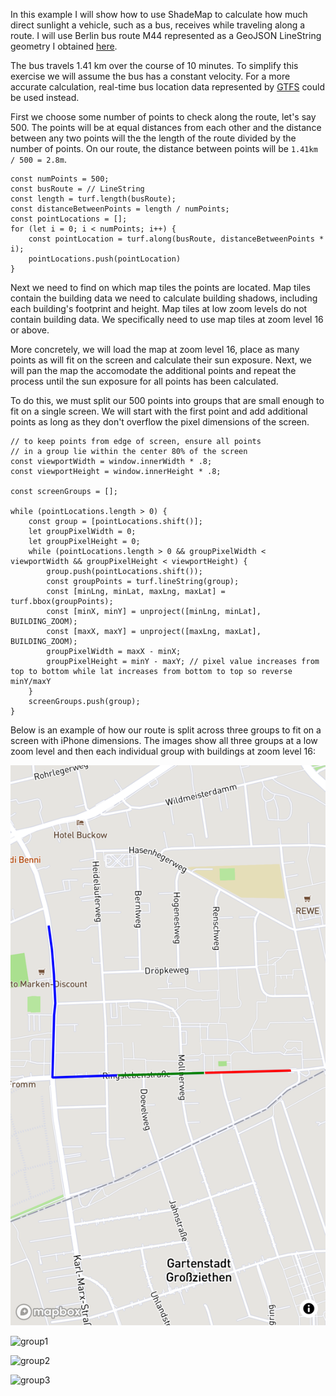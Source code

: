 In this example I will show how to use ShadeMap to calculate how much direct sunlight a vehicle, such as a bus, receives while traveling along a route. I will use Berlin bus route M44 represented as a GeoJSON LineString geometry I obtained [here](https://umap.openstreetmap.fr/en/datalayer/2737191/).

The bus travels 1.41 km over the course of 10 minutes. To simplify this exercise we will assume the bus has a constant velocity. For a more accurate calculation, real-time bus location data represented by [GTFS](https://gtfs.org/) could be used instead.

First we choose some number of points to check along the route, let's say 500. The points will be at equal distances from each other and the distance between any two points will the the length of the route divided by the number of points. On our route, the distance between points will be `1.41km / 500 = 2.8m`.

```
const numPoints = 500;
const busRoute = // LineString
const length = turf.length(busRoute);
const distanceBetweenPoints = length / numPoints;
const pointLocations = [];
for (let i = 0; i < numPoints; i++) {
    const pointLocation = turf.along(busRoute, distanceBetweenPoints * i);
    pointLocations.push(pointLocation)
}
```

Next we need to find on which map tiles the points are located. Map tiles contain the building data we need to calculate building shadows, including each building's footprint and height. Map tiles at low zoom levels do not contain building data. We specifically need to use map tiles at zoom level 16 or above.

More concretely, we will load the map at zoom level 16, place as many points as will fit on the screen and calculate their sun exposure. Next, we will pan the map the accomodate the additional points and repeat the process until the sun exposure for all points has been calculated.

To do this, we must split our 500 points into groups that are small enough to fit on a single screen. We will start with the first point and add additional points as long as they don't overflow the pixel dimensions of the screen.

```
// to keep points from edge of screen, ensure all points
// in a group lie within the center 80% of the screen
const viewportWidth = window.innerWidth * .8;
const viewportHeight = window.innerHeight * .8;

const screenGroups = [];

while (pointLocations.length > 0) {
    const group = [pointLocations.shift()];
    let groupPixelWidth = 0;
    let groupPixelHeight = 0;
    while (pointLocations.length > 0 && groupPixelWidth < viewportWidth && groupPixelHeight < viewportHeight) {
        group.push(pointLocations.shift());
        const groupPoints = turf.lineString(group);
        const [minLng, minLat, maxLng, maxLat] = turf.bbox(groupPoints);
        const [minX, minY] = unproject([minLng, minLat], BUILDING_ZOOM);
        const [maxX, maxY] = unproject([maxLng, maxLat], BUILDING_ZOOM);
        groupPixelWidth = maxX - minX;
        groupPixelHeight = minY - maxY; // pixel value increases from top to bottom while lat increases from bottom to top so reverse minY/maxY
    }
    screenGroups.push(group);
}
```

Below is an example of how our route is split across three groups to fit on a screen with iPhone dimensions. The images show all three groups at a low zoom level and then each individual group with buildings at zoom level 16:

![all-groups](/images/route/all-groups.png)

![group1](/images/route/groups1.png)

![group2](/images/route/groups2.png)

![group3](/images/route/groups3.png)